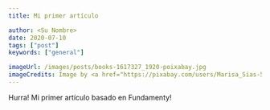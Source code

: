 ```yaml
---
title: Mi primer artículo

author: <Su Nombre>
date: 2020-07-10
tags: ["post"]
keywords: ["general"]

imageUrl: /images/posts/books-1617327_1920-poixabay.jpg
imageCredits: Image by <a href="https://pixabay.com/users/Marisa_Sias-526173/?utm_source=link-attribution&amp;utm_medium=referral&amp;utm_campaign=image&amp;utm_content=1617327">Marisa Sias</a> from <a href="https://pixabay.com/?utm_source=link-attribution&amp;utm_medium=referral&amp;utm_campaign=image&amp;utm_content=1617327">Pixabay</a>
---
```


Hurra! Mi primer artículo basado en Fundamenty!
